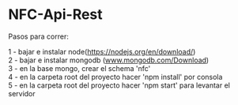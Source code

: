# NFC-Api-Rest

Pasos para correr:

1 - bajar e instalar node(https://nodejs.org/en/download/)  
2 - bajar e instalar mongodb (www.mongodb.com/Download)  
3 - en la base mongo, crear el schema 'nfc'  
4 - en la carpeta root del proyecto hacer 'npm install' por consola  
5 - en la carpeta root del proyecto hacer 'npm start' para levantar el servidor  
